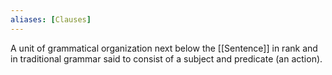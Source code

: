 ```yaml
---
aliases: [Clauses]
---
```


A unit of grammatical organization next below the [[Sentence]] in rank and in traditional grammar said to consist of a subject and predicate (an action).